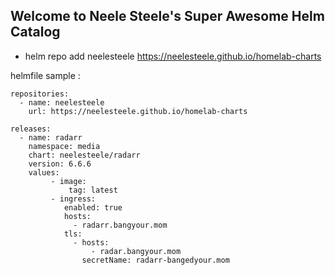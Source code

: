 ## Welcome to Neele Steele's Super Awesome Helm Catalog

- helm repo add neelesteele https://neelesteele.github.io/homelab-charts

helmfile sample :

    repositories:
      - name: neelesteele
        url: https://neelesteele.github.io/homelab-charts

    releases:
      - name: radarr
        namespace: media
        chart: neelesteele/radarr
        version: 6.6.6
        values:
             - image:
                 tag: latest
             - ingress:
                enabled: true
                hosts:
                  - radarr.bangyour.mom
                tls:
                  - hosts:
                      - radar.bangyour.mom
                    secretName: radarr-bangedyour.mom
